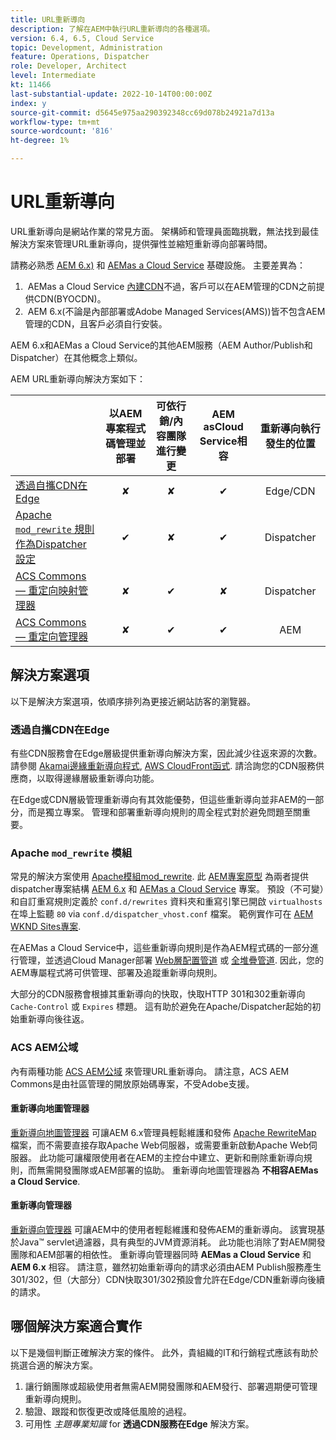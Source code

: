 ```yaml
---
title: URL重新導向
description: 了解在AEM中執行URL重新導向的各種選項。
version: 6.4, 6.5, Cloud Service
topic: Development, Administration
feature: Operations, Dispatcher
role: Developer, Architect
level: Intermediate
kt: 11466
last-substantial-update: 2022-10-14T00:00:00Z
index: y
source-git-commit: d5645e975aa290392348cc69d078b24921a7d13a
workflow-type: tm+mt
source-wordcount: '816'
ht-degree: 1%

---
```



# URL重新導向

URL重新導向是網站作業的常見方面。 架構師和管理員面臨挑戰，無法找到最佳解決方案來管理URL重新導向，提供彈性並縮短重新導向部署時間。

請務必熟悉 [AEM 6.x)](https://experienceleague.adobe.com/docs/experience-manager-learn/dispatcher-tutorial/chapter-2.html#the-%E2%80%9Clegacy%E2%80%9D-setup) 和 [AEMas a Cloud Service](https://experienceleague.adobe.com/docs/experience-manager-cloud-service/content/overview/architecture.html#runtime-architecture) 基礎設施。 主要差異為：

1.  AEMas a Cloud Service [內建CDN](https://experienceleague.adobe.com/docs/experience-manager-cloud-service/content/implementing/content-delivery/cdn.html)不過，客戶可以在AEM管理的CDN之前提供CDN(BYOCDN)。
1.  AEM 6.x(不論是內部部署或Adobe Managed Services(AMS))皆不包含AEM管理的CDN，且客戶必須自行安裝。

AEM 6.x和AEMas a Cloud Service的其他AEM服務（AEM Author/Publish和Dispatcher）在其他概念上類似。

AEM URL重新導向解決方案如下：

|  | 以AEM專案程式碼管理並部署 | 可依行銷/內容團隊進行變更 | AEM asCloud Service相容 | 重新導向執行發生的位置 |
|---------------------------------------------------|:-----------------------:|:---------------------:|:---------------------:| :---------------------:|
| [透過自攜CDN在Edge](#at-edge-via-bring-your-own-cdn) | ✘ | ✘ | ✔ | Edge/CDN |
| [Apache `mod_rewrite` 規則作為Dispatcher設定 ](#apache-mod_rewrite-module) | ✔ | ✘ | ✔ | Dispatcher |
| [ACS Commons — 重定向映射管理器](#redirect-map-manager) | ✘ | ✔ | ✘ | Dispatcher |
| [ACS Commons — 重定向管理器](#redirect-manager) | ✘ | ✔ | ✔ | AEM |


## 解決方案選項

以下是解決方案選項，依順序排列為更接近網站訪客的瀏覽器。

### 透過自攜CDN在Edge

有些CDN服務會在Edge層級提供重新導向解決方案，因此減少往返來源的次數。 請參閱 [Akamai邊緣重新導向程式](https://techdocs.akamai.com/cloudlets/docs/what-edge-redirector), [AWS CloudFront函式](https://docs.aws.amazon.com/AmazonCloudFront/latest/DeveloperGuide/cloudfront-functions.html). 請洽詢您的CDN服務供應商，以取得邊緣層級重新導向功能。

在Edge或CDN層級管理重新導向有其效能優勢，但這些重新導向並非AEM的一部分，而是獨立專案。 管理和部署重新導向規則的周全程式對於避免問題至關重要。


### Apache `mod_rewrite` 模組

常見的解決方案使用 [Apache模組mod_rewrite](https://httpd.apache.org/docs/current/mod/mod_rewrite.html). 此 [AEM專案原型](https://github.com/adobe/aem-project-archetype) 為兩者提供dispatcher專案結構 [AEM 6.x](https://github.com/adobe/aem-project-archetype/tree/develop/src/main/archetype/dispatcher.ams#file-structure) 和 [AEMas a Cloud Service](https://github.com/adobe/aem-project-archetype/tree/develop/src/main/archetype/dispatcher.cloud#file-structure) 專案。 預設（不可變）和自訂重寫規則定義於 `conf.d/rewrites` 資料夾和重寫引擎已開啟 `virtualhosts` 在埠上監聽 `80` via `conf.d/dispatcher_vhost.conf` 檔案。 範例實作可在 [AEM WKND Sites專案](https://github.com/adobe/aem-guides-wknd/tree/main/dispatcher/src/conf.d/rewrites).

在AEMas a Cloud Service中，這些重新導向規則是作為AEM程式碼的一部分進行管理，並透過Cloud Manager部署 [Web層配置管道](https://experienceleague.adobe.com/docs/experience-manager-cloud-service/content/implementing/using-cloud-manager/cicd-pipelines/introduction-ci-cd-pipelines.html#web-tier-config-pipelines) 或 [全堆疊管道](https://experienceleague.adobe.com/docs/experience-manager-cloud-service/content/implementing/using-cloud-manager/cicd-pipelines/introduction-ci-cd-pipelines.html#full-stack-pipeline). 因此，您的AEM專屬程式將可供管理、部署及追蹤重新導向規則。

大部分的CDN服務會根據其重新導向的快取，快取HTTP 301和302重新導向 `Cache-Control` 或 `Expires` 標題。 這有助於避免在Apache/Dispatcher起始的初始重新導向後往返。


### ACS AEM公域

內有兩種功能 [ACS AEM公域](https://adobe-consulting-services.github.io/acs-aem-commons/) 來管理URL重新導向。 請注意，ACS AEM Commons是由社區管理的開放原始碼專案，不受Adobe支援。

#### 重新導向地圖管理器

[重新導向地圖管理器](https://adobe-consulting-services.github.io/acs-aem-commons/features/redirect-map-manager/index.html) 可讓AEM 6.x管理員輕鬆維護和發佈 [Apache RewriteMap](https://httpd.apache.org/docs/2.4/rewrite/rewritemap.html) 檔案，而不需要直接存取Apache Web伺服器，或需要重新啟動Apache Web伺服器。 此功能可讓權限使用者在AEM的主控台中建立、更新和刪除重新導向規則，而無需開發團隊或AEM部署的協助。 重新導向地圖管理器為 **不相容AEMas a Cloud Service**.

#### 重新導向管理器

[重新導向管理器](https://adobe-consulting-services.github.io/acs-aem-commons/features/redirect-manager/index.html) 可讓AEM中的使用者輕鬆維護和發佈AEM的重新導向。 該實現基於Java™ servlet過濾器，具有典型的JVM資源消耗。 此功能也消除了對AEM開發團隊和AEM部署的相依性。 重新導向管理器同時 **AEMas a Cloud Service** 和 **AEM 6.x** 相容。 請注意，雖然初始重新導向的請求必須由AEM Publish服務產生301/302，但（大部分）CDN快取301/302預設會允許在Edge/CDN重新導向後續的請求。


## 哪個解決方案適合實作

以下是幾個判斷正確解決方案的條件。 此外，貴組織的IT和行銷程式應該有助於挑選合適的解決方案。

1. 讓行銷團隊或超級使用者無需AEM開發團隊和AEM發行、部署週期便可管理重新導向規則。
1. 驗證、跟蹤和恢復更改或降低風險的過程。
1. 可用性 _主題專業知識_ for **透過CDN服務在Edge** 解決方案。

